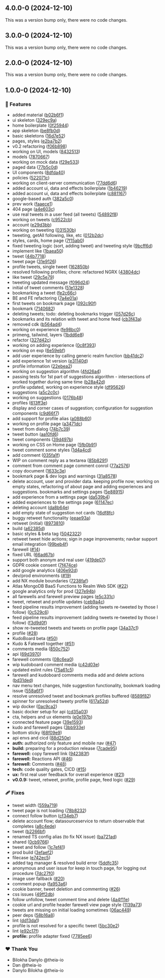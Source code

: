 ## 4.0.0-0 (2024-12-10)

This was a version bump only, there were no code changes.

## 3.0.0-0 (2024-12-10)

This was a version bump only, there were no code changes.

## 2.0.0-0 (2024-12-10)

This was a version bump only, there were no code changes.

## 1.0.0-0 (2024-12-10)

### 🚀 Features

- added material ([b02b6f1](https://github.com/theia-io/kit/commit/b02b6f1))
- ui skeleton ([329ec9a](https://github.com/theia-io/kit/commit/329ec9a))
- home boilerplate ([0f25944](https://github.com/theia-io/kit/commit/0f25944))
- app skeleton ([be8fb0d](https://github.com/theia-io/kit/commit/be8fb0d))
- basic skeletons ([16d7e52](https://github.com/theia-io/kit/commit/16d7e52))
- pages, styles ([e2ba7b2](https://github.com/theia-io/kit/commit/e2ba7b2))
- v0.2 refactoring ([f06b898](https://github.com/theia-io/kit/commit/f06b898))
- working on UI, models ([8432513](https://github.com/theia-io/kit/commit/8432513))
- models ([7870667](https://github.com/theia-io/kit/commit/7870667))
- working on mock data ([f29e533](https://github.com/theia-io/kit/commit/f29e533))
- paged data ([77b5c0d](https://github.com/theia-io/kit/commit/77b5c0d))
- UI components ([8dfda40](https://github.com/theia-io/kit/commit/8dfda40))
- policies ([522071c](https://github.com/theia-io/kit/commit/522071c))
- working on client-server communication ([77dd6d6](https://github.com/theia-io/kit/commit/77dd6d6))
- added account ui, data and effects boilerplate ([1b46219](https://github.com/theia-io/kit/commit/1b46219))
- added account ui, data and effects boilerplate ([c881167](https://github.com/theia-io/kit/commit/c881167))
- google-based auth ([382a5c0](https://github.com/theia-io/kit/commit/382a5c0))
- prev work ([faaece1](https://github.com/theia-io/kit/commit/faaece1))
- 404 page ([a4e603c](https://github.com/theia-io/kit/commit/a4e603c))
- use real tweets in a user feed (all tweets) ([54892f8](https://github.com/theia-io/kit/commit/54892f8))
- working on tweets ([c9522cb](https://github.com/theia-io/kit/commit/c9522cb))
- account ([e29d3bb](https://github.com/theia-io/kit/commit/e29d3bb))
- working on tweeting ([031530b](https://github.com/theia-io/kit/commit/031530b))
- tweeting, getAll following, like, etc ([012b2dc](https://github.com/theia-io/kit/commit/012b2dc))
- styles, cards, home page ([7f15ab0](https://github.com/theia-io/kit/commit/7f15ab0))
- fixed tweeting logic (sort, adding tweet) and tweeting style ([9bcff6d](https://github.com/theia-io/kit/commit/9bcff6d))
- implement like ([1baea50](https://github.com/theia-io/kit/commit/1baea50))
- tweet ([44b7718](https://github.com/theia-io/kit/commit/44b7718))
- tweet page ([31e9126](https://github.com/theia-io/kit/commit/31e9126))
- profile tweets, single tweet ([162850b](https://github.com/theia-io/kit/commit/162850b))
- resolved following profiles; chore: refactored NGRX ([43804dc](https://github.com/theia-io/kit/commit/43804dc))
- like tweet ([29c5e79](https://github.com/theia-io/kit/commit/29c5e79))
- tweeting updated message ([f096d24](https://github.com/theia-io/kit/commit/f096d24))
- initial of tweet comments ([51e1328](https://github.com/theia-io/kit/commit/51e1328))
- bookmarking a tweet ([fe2c66c](https://github.com/theia-io/kit/commit/fe2c66c))
- BE and FE refactoring ([7a4e01a](https://github.com/theia-io/kit/commit/7a4e01a))
- first tweets on bookmark page ([092c90f](https://github.com/theia-io/kit/commit/092c90f))
- bookmark ([7140682](https://github.com/theia-io/kit/commit/7140682))
- deleting tweets; todo: deleting bookmarks trigger ([057d26c](https://github.com/theia-io/kit/commit/057d26c))
- bookmarks and its relation with tweet and home feed ([cb3f43a](https://github.com/theia-io/kit/commit/cb3f43a))
- removed cdk ([b564ad4](https://github.com/theia-io/kit/commit/b564ad4))
- working on experience ([fe98bc0](https://github.com/theia-io/kit/commit/fe98bc0))
- primeng, tailwind, layers ([1bdd6e8](https://github.com/theia-io/kit/commit/1bdd6e8))
- refactor ([327d42c](https://github.com/theia-io/kit/commit/327d42c))
- working on adding experience ([0c8f393](https://github.com/theia-io/kit/commit/0c8f393))
- working on exp ([6e59ebf](https://github.com/theia-io/kit/commit/6e59ebf))
- add user experience by calling generic realm function ([bb41dc2](https://github.com/theia-io/kit/commit/bb41dc2))
- add experience 1st version ([e31140d](https://github.com/theia-io/kit/commit/e31140d))
- profile information ([22ebea2](https://github.com/theia-io/kit/commit/22ebea2))
- working on suggestion algorithm ([4fd26a4](https://github.com/theia-io/kit/commit/4fd26a4))
- passing tests for 1st part of suggestions algorithm - intersections of worked together during same time ([b28a42d](https://github.com/theia-io/kit/commit/b28a42d))
- profile updated, working on experience style ([df95626](https://github.com/theia-io/kit/commit/df95626))
- suggestions ([a5c2c0c](https://github.com/theia-io/kit/commit/a5c2c0c))
- working on suggestions ([0176b48](https://github.com/theia-io/kit/commit/0176b48))
- profiles ([613ff3e](https://github.com/theia-io/kit/commit/613ff3e))
- display and corner cases of suggestion; configuration for suggestion components ([c9d66f7](https://github.com/theia-io/kit/commit/c9d66f7))
- add support for profile alias ([a088b60](https://github.com/theia-io/kit/commit/a088b60))
- working on profile page ([a3471dc](https://github.com/theia-io/kit/commit/a3471dc))
- tweet from dialog ([74b7c39](https://github.com/theia-io/kit/commit/74b7c39))
- tweet button ([aa10fd6](https://github.com/theia-io/kit/commit/aa10fd6))
- tweet components ([39d497b](https://github.com/theia-io/kit/commit/39d497b))
- working on CSS on Home page ([5fb0b91](https://github.com/theia-io/kit/commit/5fb0b91))
- tweet comment some styles ([1d4a4cd](https://github.com/theia-io/kit/commit/1d4a4cd))
- add comment ([035fa1f](https://github.com/theia-io/kit/commit/035fa1f))
- WIP on comment reply as a textarea ([85b8291](https://github.com/theia-io/kit/commit/85b8291))
- comment from comment page comment conrol ([77a2576](https://github.com/theia-io/kit/commit/77a2576))
- copy document ([1633c3e](https://github.com/theia-io/kit/commit/1633c3e))
- bookmark page & dev logs and warnings ([31a8578](https://github.com/theia-io/kit/commit/31a8578))
- delete account, user and provider data. keeping profile now; working on empty states, refactoring of about page and adding experiences and suggestions. bookmarks and settings pages ([5e88915](https://github.com/theia-io/kit/commit/5e88915))
- add experience from a settings page ([da539b4](https://github.com/theia-io/kit/commit/da539b4))
- added experiences to the settings page ([61147ec](https://github.com/theia-io/kit/commit/61147ec))
- deleting account ([da8b64e](https://github.com/theia-io/kit/commit/da8b64e))
- add empty state of suggestion not cards ([16df8fc](https://github.com/theia-io/kit/commit/16df8fc))
- buggy retweet functionality ([eeae93a](https://github.com/theia-io/kit/commit/eeae93a))
- retweet (initial) ([8973810](https://github.com/theia-io/kit/commit/8973810))
- build ([a62385d](https://github.com/theia-io/kit/commit/a62385d))
- basic styles & beta tag ([5042322](https://github.com/theia-io/kit/commit/5042322))
- retweet tweet hide actions; sign in page improvements; navbar support email integration ([99beb4f](https://github.com/theia-io/kit/commit/99beb4f))
- farewell ([#14](https://github.com/theia-io/kit/pull/14))
- fixed URL ([66ad67b](https://github.com/theia-io/kit/commit/66ad67b))
- support both anonym and real user ([419de07](https://github.com/theia-io/kit/commit/419de07))
- GDPR cookie consent ([7f474ce](https://github.com/theia-io/kit/commit/7f474ce))
- add google analytics ([406e92d](https://github.com/theia-io/kit/commit/406e92d))
- dev/prod environments ([#19](https://github.com/theia-io/kit/pull/19))
- add NX module boundaries ([7238faf](https://github.com/theia-io/kit/commit/7238faf))
- Atlas MongoDB BaaS Functions to Realm Web SDK ([#22](https://github.com/theia-io/kit/pull/22))
- google analytics only for prod ([327e94b](https://github.com/theia-io/kit/commit/327e94b))
- all farewells and farewell preview pages ([e5c331c](https://github.com/theia-io/kit/commit/e5c331c))
- tweet, retweet and profile updates ([ceb9a4c](https://github.com/theia-io/kit/commit/ceb9a4c))
- feed pipeline results improvement (adding tweets re-tweeted by those I follow) ([0c529c6](https://github.com/theia-io/kit/commit/0c529c6))
- feed pipeline results improvement (adding tweets re-tweeted by those I follow) ([f3d9d0f](https://github.com/theia-io/kit/commit/f3d9d0f))
- show re-tweeted tweets and tweets on profile page ([34a37c1](https://github.com/theia-io/kit/commit/34a37c1))
- profile ([#28](https://github.com/theia-io/kit/pull/28))
- KudoBoard beta ([#50](https://github.com/theia-io/kit/pull/50))
- Kudo & Fatewell together ([#51](https://github.com/theia-io/kit/pull/51))
- comments media ([850c752](https://github.com/theia-io/kit/commit/850c752))
- api ([69d3970](https://github.com/theia-io/kit/commit/69d3970))
- farewell comments ([08c6ea0](https://github.com/theia-io/kit/commit/08c6ea0))
- wip kudoboard comment media ([c42d03e](https://github.com/theia-io/kit/commit/c42d03e))
- updated eslint rules ([75a61c5](https://github.com/theia-io/kit/commit/75a61c5))
- farewell and kudoboard comments media add and delete actions ([bd31ded](https://github.com/theia-io/kit/commit/bd31ded))
- nav menu text changes, hide suggestion functionality, bookmark loading issue ([558a6f1](https://github.com/theia-io/kit/commit/558a6f1))
- resolve unresolved tweet and bookmark profiles buffered ([8589f82](https://github.com/theia-io/kit/commit/8589f82))
- spinner for unresolved tweety profile ([617a52d](https://github.com/theia-io/kit/commit/617a52d))
- wip docker ([0ac9ca2](https://github.com/theia-io/kit/commit/0ac9ca2))
- basic docker setup for api ([cd35a03](https://github.com/theia-io/kit/commit/cd35a03))
- cta, helpers and ux elements ([e0e197b](https://github.com/theia-io/kit/commit/e0e197b))
- connected feature page ([39e1593](https://github.com/theia-io/kit/commit/39e1593))
- kudo and farewell pages ([3bb933e](https://github.com/theia-io/kit/commit/3bb933e))
- bottom sticky ([68f09e9](https://github.com/theia-io/kit/commit/68f09e9))
- api envs and cicd ([88d250e](https://github.com/theia-io/kit/commit/88d250e))
- **auth:** authorized only feature and mobile nav ([#47](https://github.com/theia-io/kit/pull/47))
- **build:** preparing for a production release ([7cade95](https://github.com/theia-io/kit/commit/7cade95))
- **farewell:** copy farewell link ([942383f](https://github.com/theia-io/kit/commit/942383f))
- **farewell:** Reactions API ([#46](https://github.com/theia-io/kit/pull/46))
- **farewell:** Comments ([#48](https://github.com/theia-io/kit/pull/48))
- **tech:** code quality gates, CICD ([#15](https://github.com/theia-io/kit/pull/15))
- **ux:** first real user feedback for overall experience ([#21](https://github.com/theia-io/kit/pull/21))
- **v0.0.9:** tweet, retweet, profile, profile page, feed logic ([#29](https://github.com/theia-io/kit/pull/29))

### 🩹 Fixes

- tweet width ([559a719](https://github.com/theia-io/kit/commit/559a719))
- tweet page is not loading ([78b8232](https://github.com/theia-io/kit/commit/78b8232))
- connect follow button ([cf34eb7](https://github.com/theia-io/kit/commit/cf34eb7))
- delete account flow; datasourceservice to return observable that completes ([a8c4ede](https://github.com/theia-io/kit/commit/a8c4ede))
- tweet ([b2266bf](https://github.com/theia-io/kit/commit/b2266bf))
- renamed TS config alias (to fix NX issue) ([ba721ad](https://github.com/theia-io/kit/commit/ba721ad))
- shared ([0cb9766](https://github.com/theia-io/kit/commit/0cb9766))
- tweet and follow ([1c7ef41](https://github.com/theia-io/kit/commit/1c7ef41))
- prod build ([3efaef2](https://github.com/theia-io/kit/commit/3efaef2))
- filecase ([e742ec5](https://github.com/theia-io/kit/commit/e742ec5))
- added tag manager & resolved build error ([5ddfc35](https://github.com/theia-io/kit/commit/5ddfc35))
- anonymous and user issue for keep in touch page, for logging out procedure ([7dc27f0](https://github.com/theia-io/kit/commit/7dc27f0))
- image user fallback ([#20](https://github.com/theia-io/kit/pull/20))
- comment popup ([fa953a6](https://github.com/theia-io/kit/commit/fa953a6))
- cookie banner, tweet deletion and commenting ([#26](https://github.com/theia-io/kit/pull/26))
- css issues ([49ff2db](https://github.com/theia-io/kit/commit/49ff2db))
- follow unfollow, tweet comment time and delete ([4a4f11e](https://github.com/theia-io/kit/commit/4a4f11e))
- cookie url and profile header farewell view page style ([1139a73](https://github.com/theia-io/kit/commit/1139a73))
- tweets are missing on initial loading sometimes ([06ac449](https://github.com/theia-io/kit/commit/06ac449))
- peer deps ([58b16a8](https://github.com/theia-io/kit/commit/58b16a8))
- lint ([dd13da1](https://github.com/theia-io/kit/commit/dd13da1))
- profile is not resolved for a specific tweet ([5bc30e2](https://github.com/theia-io/kit/commit/5bc30e2))
- lint ([e92c17f](https://github.com/theia-io/kit/commit/e92c17f))
- **profile:** profile adapter fixed ([7785ee6](https://github.com/theia-io/kit/commit/7785ee6))

### ❤️ Thank You

- Bilokha Danylo @theia-io
- Dan @theia-io
- Danylo Bilokha @theia-io
